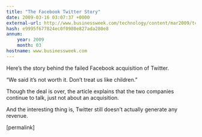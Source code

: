 ```yaml
---
title: "The Facebook Twitter Story"
date: 2009-03-16 03:07:37 +0000
external-url: http://www.businessweek.com/technology/content/mar2009/tc2009031_743025_page_2.htm
hash: e9995f677824ec0f0980e827ada280e8
annum:
    year: 2009
    month: 03
hostname: www.businessweek.com
---
```


Here’s the story behind the failed Facebook acquisition of Twitter.




“We said it’s not worth it. Don’t treat us like children.”




Though the deal is over, the article explains that the two companies continue to talk, just not about an acquisition.



And the interesting thing is, Twitter still doesn’t actually generate any revenue.



[permalink]

